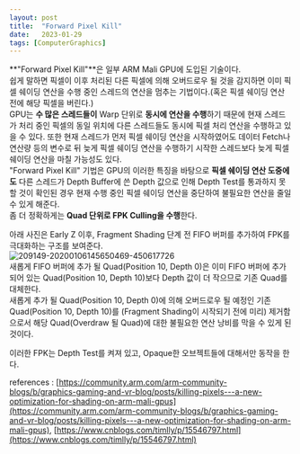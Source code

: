 ```yaml
---
layout: post
title:  "Forward Pixel Kill"
date:   2023-01-29
tags: [ComputerGraphics]
---            
```


**"Forward Pixel Kill"**은 일부 ARM Mali GPU에 도입된 기술이다.       
쉽게 말하면 픽셀이 이후 처리된 다른 픽셀에 의해 오버드로우 될 것을 감지하면 이미 픽셀 쉐이딩 연산을 수행 중인 스레드의 연산을 멈추는 기법이다.(혹은 픽셀 쉐이딩 연산 전에 해당 픽셀을 버린다.)           
GPU는 **수 많은 스레드들이** Warp 단위로 **동시에 연산을 수행**하기 때문에 현재 스레드가 처리 중인 픽셀의 동일 위치에 다른 스레드들도 동시에 픽셀 처리 연산을 수행하고 있을 수 있다. 또한 현재 스레드가 먼저 픽셀 쉐이딩 연산을 시작하였어도 데이터 Fetch나 연산량 등의 변수로 뒤 늦게 픽셀 쉐이딩 연산을 수행하기 시작한 스레드보다 늦게 픽셀 쉐이딩 연산을 마칠 가능성도 있다.             
"Forward Pixel Kill" 기법은 GPU의 이러한 특징을 바탕으로 **픽셀 쉐이딩 연산 도중에도** 다른 스레드가 Depth Buffer에 쓴 Depth 값으로 인해 Depth Test를 통과하지 못할 것이 확인된 경우 현재 수행 중인 픽셀 쉐이딩 연산을 중단하여 불필요한 연산을 줄일 수 있게 해준다.           
좀 더 정확하게는 **Quad 단위로 FPK Culling을 수행**한다.            
              
아래 사진은 Early Z 이후, Fragment Shading 단계 전 FIFO 버퍼를 추가하여 FPK를 극대화하는 구조를 보여준다.        
![209149-20200106145650469-450617726](https://user-images.githubusercontent.com/33873804/215318128-844f0eac-6fbc-443f-b0f2-d13b4bc45b80.png)           
새롭게 FIFO 버퍼에 추가 될 Quad(Position 10, Depth 0)은 이미 FIFO 버퍼에 추가되어 있는 Quad(Position 10, Depth 10)보다 Depth 값이 더 작으므로 기존 Quad를 대체한다.         
새롭게 추가 될 Quad(Position 10, Depth 0)에 의해 오버드로우 될 예정인 기존 Quad(Position 10, Depth 10)를 (Fragment Shading이 시작되기 전에 미리) 제거함으로서 해당 Quad(Overdraw 될 Quad)에 대한 불필요한 연산 낭비를 막을 수 있게 된 것이다.              
               
                 
이러한 FPK는 Depth Test를 켜져 있고, Opaque한 오브젝트들에 대해서만 동작을 한다.        
         
           
references : [https://community.arm.com/arm-community-blogs/b/graphics-gaming-and-vr-blog/posts/killing-pixels---a-new-optimization-for-shading-on-arm-mali-gpus](https://community.arm.com/arm-community-blogs/b/graphics-gaming-and-vr-blog/posts/killing-pixels---a-new-optimization-for-shading-on-arm-mali-gpus), [https://www.cnblogs.com/timlly/p/15546797.html](https://www.cnblogs.com/timlly/p/15546797.html)           